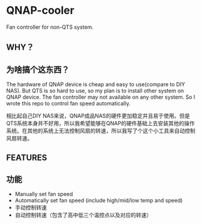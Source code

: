 # QNAP-cooler
Fan controller for non-QTS system.
## WHY？
## 为啥搞个这东西？
The hardware of QNAP device is cheap and easy to use(compare to DIY NAS). But QTS is so hard to use, so my plan is to install other system on QNAP device. The fan controller may not available on any other system. So I wrote this repo to control fan speed automatically.

相比起自己DIY NAS来说，QNAP成品NAS的硬件更加稳定并且易于使用。但是QTS系统本身并不好用，所以我希望能够在QNAP的硬件基础上去安装其他的操作系统。在其他的系统上无法控制风扇的转速，所以我写了个这个小工具来自动控制风扇转速。
## FEATURES
## 功能
* Manually set fan speed
* Automatically set fan speed (include high/mid/low temp and speed)
* 手动控制转速
* 自动控制转速（包含了高中低三个温控点以及对应的转速）
